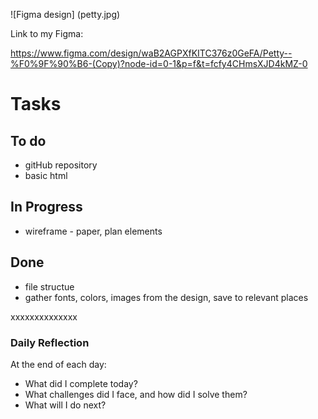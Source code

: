 ![Figma design] (petty.jpg)

Link to my Figma: 

https://www.figma.com/design/waB2AGPXfKITC376z0GeFA/Petty--%F0%9F%90%B6-(Copy)?node-id=0-1&p=f&t=fcfy4CHmsXJD4kMZ-0
# Tasks

## To do
- gitHub repository
- basic html




## In Progress
- wireframe - paper, plan elements




## Done

- file structue
- gather fonts, colors, images from the design, save to relevant places




xxxxxxxxxxxxxx

### Daily Reflection
At the end of each day:
- What did I complete today?  
- What challenges did I face, and how did I solve them?  
- What will I do next?  
